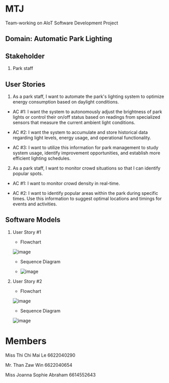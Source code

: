 # MTJ
Team-working on AIoT Software Development Project

## Domain: Automatic Park Lighting 
## Stakeholder
1. Park staff

## User Stories
1. As a park staff, I want to automate the park's lighting system to optimize energy consumption based on daylight conditions.

- AC #1: I want the system to autonomously adjust the brightness of park lights or control their on/off status based on readings from specialized sensors that measure the     current ambient light conditions.
  
- AC #2: I want the system to accumulate and store historical data regarding light levels, energy usage, and operational functionality.

- AC #3: I want to utilize this information for park management to study system usage, identify improvement opportunities, and establish more efficient lighting schedules.

2. As a park staff, I want to monitor crowd situations so that I can identify popular spots.
   
- AC #1: I want to monitor crowd density in real-time.
  
- AC #2: I want to identify popular areas within the park during specific times. Use this information to suggest optimal locations and timings for events and activities.



## Software Models


1. User Story #1
   - Flowchart
     
   ![image](https://github.com/CHIMAI-A/MTJ/assets/64695311/d172ece2-0ba2-4818-ae44-0ad2150f5f53)

   - Sequence Diagram
     
   - ![image](https://github.com/CHIMAI-A/MTJ/assets/64695311/27020fb1-0b42-47b6-b2b7-6a0a18976838)

   
2. User Story #2
   
   - Flowchart
     
   ![image](https://github.com/CHIMAI-A/MTJ/assets/146721485/9c3f926c-f44d-46f1-a8c0-0c3a15625d4a)

   - Sequence Diagram
     
   ![image](https://github.com/CHIMAI-A/MTJ/assets/156741445/c4d32aaf-9ac4-467e-bb82-9804294acc56)





# Members
Miss Thi Chi Mai Le 6622040290

Mr.  Than Zaw Win 6622040654

Miss Joanna Sophie Abraham 6614552643
